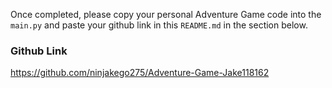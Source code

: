 Once completed, please copy your personal Adventure Game code into the `main.py` and paste your github link in this `README.md` in the section below. 

### Github Link 
https://github.com/ninjakego275/Adventure-Game-Jake118162
